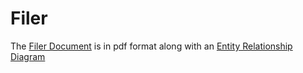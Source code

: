 # Filer

The [Filer Document](document.pdf) is in pdf format along with an [Entity Relationship Diagram](erd.png)
